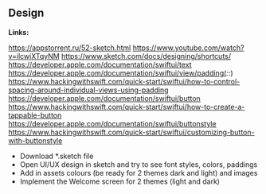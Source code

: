 ## Design

**Links:**

https://appstorrent.ru/52-sketch.html
https://www.youtube.com/watch?v=ilcwjXTqyNM
https://www.sketch.com/docs/designing/shortcuts/
https://developer.apple.com/documentation/swiftui/text
https://developer.apple.com/documentation/swiftui/view/padding(_:_:)
https://www.hackingwithswift.com/quick-start/swiftui/how-to-control-spacing-around-individual-views-using-padding
https://developer.apple.com/documentation/swiftui/button
https://www.hackingwithswift.com/quick-start/swiftui/how-to-create-a-tappable-button
https://developer.apple.com/documentation/swiftui/buttonstyle
https://www.hackingwithswift.com/quick-start/swiftui/customizing-button-with-buttonstyle

- Download *.sketch file
- Open UI/UX design in sketch and try to see font styles, colors, paddings
- Add in assets colours (be ready for 2 themes dark and light) and images
- Implement the Welcome screen for 2 themes (light and dark)

